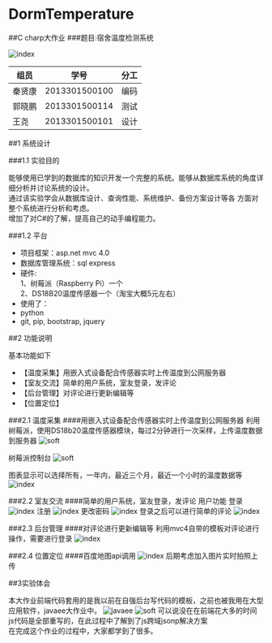 # DormTemperature
##C charp大作业
###题目:宿舍温度检测系统

![index](https://raw.githubusercontent.com/halfopen/DormTemperature/master/DispPic/1.png)

| 组员        | 学号           |分工            | 
| ----------- |:--------------:|:--------------:|
| 秦贤康      | 2013301500100  |编码			|
| 郭晓鹏      | 2013301500114  |测试			|
| 王尧        | 2013301500101  |设计			|
##1 系统设计

###1.1 实验目的

能够使用已学到的数据库的知识开发一个完整的系统。能够从数据库系统的角度详细分析并讨论系统的设计。<br/>
通过该实验学会从数据库设计、查询性能、系统维护、备份方案设计等各 方面对整个系统进行分析和考虑。<br/>
增加了对C#的了解，提高自己的动手编程能力。

###1.2 平台

- 项目框架：asp.net mvc 4.0
- 数据库管理系统：sql express
- 硬件:<br/>
1、树莓派（Raspberry Pi）一个<br/>
2、DS18B20温度传感器一个（淘宝大概5元左右）<br/>
- 使用了：
- python 
- git, pip, bootstrap, jquery


##2 功能说明

基本功能如下<br/>

- 【温度采集】用嵌入式设备配合传感器实时上传温度到公网服务器
- 【室友交流】简单的用户系统，室友登录，发评论
- 【后台管理】对评论进行更新编辑等
- 【位置定位】

###2.1 温度采集
####用嵌入式设备配合传感器实时上传温度到公网服务器
利用树莓派，使用DS18b20温度传感器模块，每过2分钟进行一次采样，上传温度数据到服务器
![soft](https://raw.githubusercontent.com/halfopen/DormTemperature/master/DormTemperature/Images/d1.JPG)

树莓派控制台
![soft](https://raw.githubusercontent.com/halfopen/DormTemperature/master/DispPic/pi.JPG)

图表显示可以选择所有，一年内，最近三个月，最近一个小时的温度数据等
![index](https://raw.githubusercontent.com/halfopen/DormTemperature/master/DispPic/2.png)


###2.2 室友交流
####简单的用户系统，室友登录，发评论
用户功能
登录
![index](https://raw.githubusercontent.com/halfopen/DormTemperature/master/DispPic/4.png)
注册
![index](https://raw.githubusercontent.com/halfopen/DormTemperature/master/DispPic/8.png)
更改密码
![index](https://raw.githubusercontent.com/halfopen/DormTemperature/master/DispPic/7.png)
登录之后可以进行简单的评论
![index](https://raw.githubusercontent.com/halfopen/DormTemperature/master/DispPic/6.png)

###2.3 后台管理
####对评论进行更新编辑等
利用mvc4自带的模板对评论进行操作，需要进行登录
![index](https://raw.githubusercontent.com/halfopen/DormTemperature/master/DispPic/5.png)

###2.4 位置定位 
####百度地图api调用
![index](https://raw.githubusercontent.com/halfopen/DormTemperature/master/DispPic/3.png)
后期考虑加入图片实时拍照上传


##3实验体会

本大作业前端代码套用的是我以前在自强后台写代码的模板，之前也被我用在大型应用软件，javaee大作业中。
![javaee](https://raw.githubusercontent.com/halfopen/java_ee_work/master/screen-shot.png)
![soft](https://raw.githubusercontent.com/halfopen/OlineOrderMealSystem/master/1.png)
可以说没在在前端花大多的时间<br/>
js代码是全部重写的，在此过程中了解到了js跨域jsonp解决方案<br/>
在完成这个作业的过程中，大家都学到了很多。<br/>
